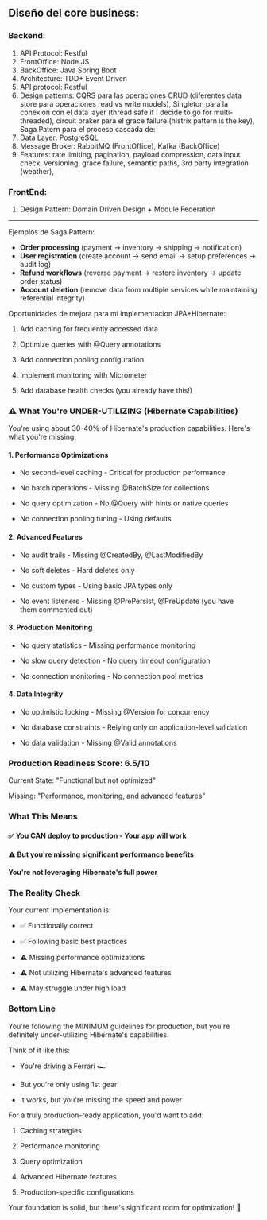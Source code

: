 
## Diseño del core business:

### Backend:

1. API Protocol: Restful
2. FrontOffice: Node.JS
3. BackOffice: Java Spring Boot
4. Architecture: TDD+ Event Driven
5. API protocol: Restful
6. Design patterns: CQRS para las operaciones CRUD (diferentes data store para operaciones read vs write models), Singleton para la conexion con el data layer (thread safe if I decide to go for multi-threaded), circuit braker para el grace failure (histrix pattern is the key), Saga Patern para el proceso cascada de:
7. Data Layer: PostgreSQL
8. Message Broker: RabbitMQ (FrontOffice), Kafka (BackOffice)
9. Features: rate limiting, pagination, payload compression, data input check, versioning, grace failure, semantic paths, 3rd party integration (weather),

### FrontEnd:

1. Design Pattern: Domain Driven Design + Module Federation

___

Ejemplos de Saga Pattern:

- **Order processing** (payment → inventory → shipping → notification)
- **User registration** (create account → send email → setup preferences → audit log)
- **Refund workflows** (reverse payment → restore inventory → update order status)
- **Account deletion** (remove data from multiple services while maintaining referential integrity)

Oportunidades de mejora para mi implementacion JPA+Hibernate:

1. Add caching for frequently accessed data

2. Optimize queries with @Query annotations

3. Add connection pooling configuration

4. Implement monitoring with Micrometer

5. Add database health checks (you already have this!)

### ⚠️ What You're UNDER-UTILIZING (Hibernate Capabilities)

You're using about 30-40% of Hibernate's production capabilities. Here's what you're missing:

#### 1. Performance Optimizations

- No second-level caching - Critical for production performance

- No batch operations - Missing @BatchSize for collections

- No query optimization - No @Query with hints or native queries

- No connection pooling tuning - Using defaults

#### 2. Advanced Features

- No audit trails - Missing @CreatedBy, @LastModifiedBy

- No soft deletes - Hard deletes only

- No custom types - Using basic JPA types only

- No event listeners - Missing @PrePersist, @PreUpdate (you have them commented out)

#### 3. Production Monitoring

- No query statistics - Missing performance monitoring

- No slow query detection - No query timeout configuration

- No connection monitoring - No connection pool metrics

#### 4. Data Integrity

- No optimistic locking - Missing @Version for concurrency

- No database constraints - Relying only on application-level validation

- No data validation - Missing @Valid annotations

### Production Readiness Score: 6.5/10

Current State: "Functional but not optimized"

Missing: "Performance, monitoring, and advanced features"

### What This Means

#### ✅ You CAN deploy to production - Your app will work

#### ⚠️ But you're missing significant performance benefits

#### You're not leveraging Hibernate's full power

### The Reality Check

Your current implementation is:

- ✅ Functionally correct

- ✅ Following basic best practices

- ⚠️ Missing performance optimizations

- ⚠️ Not utilizing Hibernate's advanced features

- ⚠️ May struggle under high load

### Bottom Line

You're following the MINIMUM guidelines for production, but you're definitely under-utilizing Hibernate's capabilities.

Think of it like this:

- You're driving a Ferrari 🏎️

- But you're only using 1st gear

- It works, but you're missing the speed and power

For a truly production-ready application, you'd want to add:

1. Caching strategies

2. Performance monitoring

3. Query optimization

4. Advanced Hibernate features

5. Production-specific configurations

Your foundation is solid, but there's significant room for optimization! 🚀
